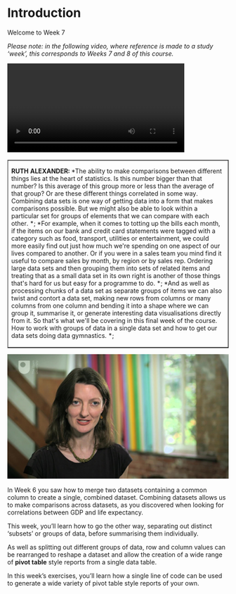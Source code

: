 # Introduction


Welcome to Week 7

*Please note: in the following video, where reference is made to a study ‘week’, this corresponds to Weeks 7 and 8 of this course.*
<!--MEDIACONTENT--><video xmlns:str="http://exslt.org/strings" width="80%" download=""><source src="https://www.open.edu/openlearn/ocw/pluginfile.php/1393338/mod_oucontent/oucontent/71687/ou_futurelearn_learn_to_code_vid_1004.mp4" type="video/mp4"></source></video><!--TRANSCRIPT--><table xmlns:str="http://exslt.org/strings" border="1"><tr><td>
__RUTH ALEXANDER:__ *The ability to make comparisons between different things lies at the heart of statistics. Is this number bigger than that number? Is this average of this group more or less than the average of that group? Or are these different things correlated in some way. Combining data sets is one way of getting data into a form that makes comparisons possible. But we might also be able to look within a particular set for groups of elements that we can compare with each other. *;
*For example, when it comes to totting up the bills each month, if the items on our bank and credit card statements were tagged with a category such as food, transport, utilities or entertainment, we could more easily find out just how much we're spending on one aspect of our lives compared to another. Or if you were in a sales team you mind find it useful to compare sales by month, by region or by sales rep. Ordering large data sets and then grouping them into sets of related items and treating that as a small data set in its own right is another of those things that's hard for us but easy for a programme to do. *;
*And as well as processing chunks of a data set as separate groups of items we can also twist and contort a data set, making new rows from columns or many columns from one column and bending it into a shape where we can group it, summarise it, or generate interesting data visualisations directly from it. So that's what we'll be covering in this final week of the course. How to work with groups of data in a single data set and how to get our data sets doing data gymnastics. *;
</td></tr></table><!--ENDTRANSCRIPT-->

![figure images/ou_futurelearn_learn_to_code_vid_1004.jpg](../images/ou_futurelearn_learn_to_code_vid_1004.jpg)
<!--ENDMEDIACONTENT-->
In Week 6 you saw how to merge two datasets containing a common column to create a single, combined dataset. Combining datasets allows us to make comparisons across datasets, as you discovered when looking for correlations between GDP and life expectancy.

This week, you’ll learn how to go the other way, separating out distinct ‘subsets’ or groups of data, before summarising them individually.

As well as splitting out different groups of data, row and column values can be rearranged to reshape a dataset and allow the creation of a wide range of __pivot table__ style reports from a single data table.

In this week’s exercises, you’ll learn how a single line of code can be used to generate a wide variety of pivot table style reports of your own.

